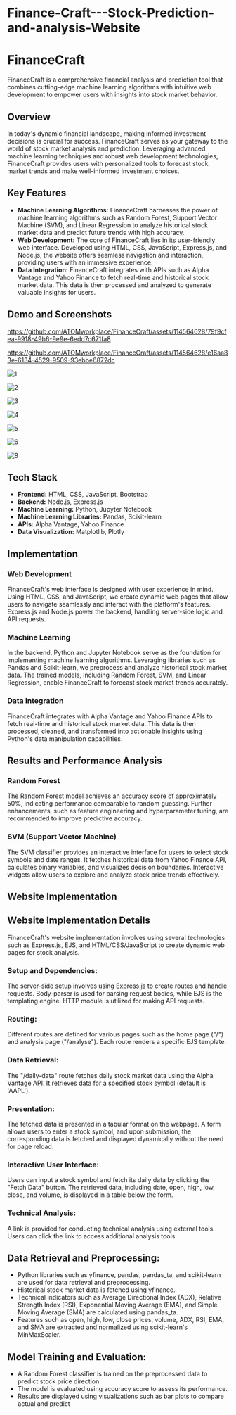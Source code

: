 # Finance-Craft---Stock-Prediction-and-analysis-Website
<h1>FinanceCraft</h1>
<p>FinanceCraft is a comprehensive financial analysis and prediction tool that combines cutting-edge machine learning algorithms with intuitive web development to empower users with insights into stock market behavior.</p>

<h2>Overview</h2>
<p>In today's dynamic financial landscape, making informed investment decisions is crucial for success. FinanceCraft serves as your gateway to the world of stock market analysis and prediction. Leveraging advanced machine learning techniques and robust web development technologies, FinanceCraft provides users with personalized tools to forecast stock market trends and make well-informed investment choices.</p>

<h2>Key Features</h2>
<ul>
<li><strong>Machine Learning Algorithms:</strong> FinanceCraft harnesses the power of machine learning algorithms such as Random Forest, Support Vector Machine (SVM), and Linear Regression to analyze historical stock market data and predict future trends with high accuracy.</li>
<li><strong>Web Development:</strong> The core of FinanceCraft lies in its user-friendly web interface. Developed using HTML, CSS, JavaScript, Express.js, and Node.js, the website offers seamless navigation and interaction, providing users with an immersive experience.</li>
<li><strong>Data Integration:</strong> FinanceCraft integrates with APIs such as Alpha Vantage and Yahoo Finance to fetch real-time and historical stock market data. This data is then processed and analyzed to generate valuable insights for users.</li>
</ul>

<h2>Demo and Screenshots</h2>

https://github.com/ATOMworkplace/FinanceCraft/assets/114564628/79f9cfea-9918-49b6-9e9e-6edd7c671fa8


https://github.com/ATOMworkplace/FinanceCraft/assets/114564628/e16aa83e-6134-4529-9509-93ebbe6872dc


![1](https://github.com/ATOMworkplace/FinanceCraft/assets/114564628/f3b2ee69-f1d7-4616-887f-8fc15ac8aa4c)

![2](https://github.com/ATOMworkplace/FinanceCraft/assets/114564628/c2c72b18-aa3b-43de-8bb0-324ac3372c5f)

![3](https://github.com/ATOMworkplace/FinanceCraft/assets/114564628/300adc38-8549-4225-b2d9-14a397f3b9ca)

![4](https://github.com/ATOMworkplace/FinanceCraft/assets/114564628/3401e09d-aaf7-4978-b572-6c05dd8cb015)

![5](https://github.com/ATOMworkplace/FinanceCraft/assets/114564628/213afc3e-5ed5-488e-ba8d-b83d4b85bc9b)

![6](https://github.com/ATOMworkplace/FinanceCraft/assets/114564628/02ca9070-35b8-4e92-98df-f9f5bd178338)

![8](https://github.com/ATOMworkplace/FinanceCraft/assets/114564628/5fc93393-2dbd-4ba9-a7cc-e13ba90fd21c)


<h2>Tech Stack</h2>
<ul>
<li><strong>Frontend:</strong> HTML, CSS, JavaScript, Bootstrap</li>
<li><strong>Backend:</strong> Node.js, Express.js</li>
<li><strong>Machine Learning:</strong> Python, Jupyter Notebook</li>
<li><strong>Machine Learning Libraries:</strong> Pandas, Scikit-learn</li>
<li><strong>APIs:</strong> Alpha Vantage, Yahoo Finance</li>
<li><strong>Data Visualization:</strong> Matplotlib, Plotly</li>
</ul>

<h2>Implementation</h2>
<h3>Web Development</h3>
<p>FinanceCraft's web interface is designed with user experience in mind. Using HTML, CSS, and JavaScript, we create dynamic web pages that allow users to navigate seamlessly and interact with the platform's features. Express.js and Node.js power the backend, handling server-side logic and API requests.</p>

<h3>Machine Learning</h3>
<p>In the backend, Python and Jupyter Notebook serve as the foundation for implementing machine learning algorithms. Leveraging libraries such as Pandas and Scikit-learn, we preprocess and analyze historical stock market data. The trained models, including Random Forest, SVM, and Linear Regression, enable FinanceCraft to forecast stock market trends accurately.</p>

<h3>Data Integration</h3>
<p>FinanceCraft integrates with Alpha Vantage and Yahoo Finance APIs to fetch real-time and historical stock market data. This data is then processed, cleaned, and transformed into actionable insights using Python's data manipulation capabilities.</p>

<h2>Results and Performance Analysis</h2>
<h3>Random Forest</h3>
<p>The Random Forest model achieves an accuracy score of approximately 50%, indicating performance comparable to random guessing. Further enhancements, such as feature engineering and hyperparameter tuning, are recommended to improve predictive accuracy.</p>

<h3>SVM (Support Vector Machine)</h3>
<p>The SVM classifier provides an interactive interface for users to select stock symbols and date ranges. It fetches historical data from Yahoo Finance API, calculates binary variables, and visualizes decision boundaries. Interactive widgets allow users to explore and analyze stock price trends effectively.</p>

<h2>Website Implementation</h2>
<h2>Website Implementation Details</h2>

<p>FinanceCraft's website implementation involves using several technologies such as Express.js, EJS, and HTML/CSS/JavaScript to create dynamic web pages for stock analysis.</p>

<h3>Setup and Dependencies:</h3>
<p>The server-side setup involves using Express.js to create routes and handle requests. Body-parser is used for parsing request bodies, while EJS is the templating engine. HTTP module is utilized for making API requests.</p>

<h3>Routing:</h3>
<p>Different routes are defined for various pages such as the home page ("/") and analysis page ("/analyse"). Each route renders a specific EJS template.</p>

<h3>Data Retrieval:</h3>
<p>The "/daily-data" route fetches daily stock market data using the Alpha Vantage API. It retrieves data for a specified stock symbol (default is 'AAPL').</p>

<h3>Presentation:</h3>
<p>The fetched data is presented in a tabular format on the webpage. A form allows users to enter a stock symbol, and upon submission, the corresponding data is fetched and displayed dynamically without the need for page reload.</p>

<h3>Interactive User Interface:</h3>
<p>Users can input a stock symbol and fetch its daily data by clicking the "Fetch Data" button. The retrieved data, including date, open, high, low, close, and volume, is displayed in a table below the form.</p>

<h3>Technical Analysis:</h3>
<p>A link is provided for conducting technical analysis using external tools. Users can click the link to access additional analysis tools.</p>


<h2>Data Retrieval and Preprocessing:</h2>
<ul>
  <li>Python libraries such as yfinance, pandas, pandas_ta, and scikit-learn are used for data retrieval and preprocessing.</li>
  <li>Historical stock market data is fetched using yfinance.</li>
  <li>Technical indicators such as Average Directional Index (ADX), Relative Strength Index (RSI), Exponential Moving Average (EMA), and Simple Moving Average (SMA) are calculated using pandas_ta.</li>
  <li>Features such as open, high, low, close prices, volume, ADX, RSI, EMA, and SMA are extracted and normalized using scikit-learn's MinMaxScaler.</li>
</ul>

<h2>Model Training and Evaluation:</h2>
<ul>
  <li>A Random Forest classifier is trained on the preprocessed data to predict stock price direction.</li>
  <li>The model is evaluated using accuracy score to assess its performance.</li>
  <li>Results are displayed using visualizations such as bar plots to compare actual and predict
